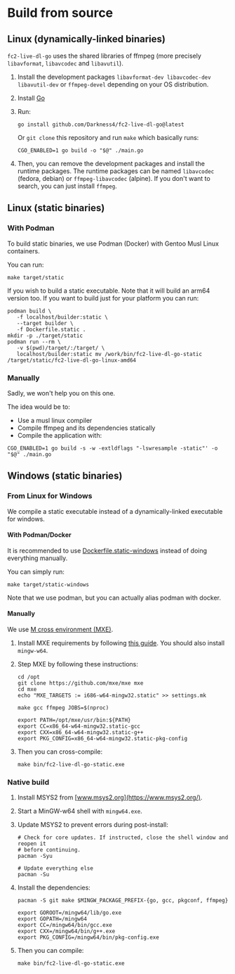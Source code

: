 # Build from source

## Linux (dynamically-linked binaries)

`fc2-live-dl-go` uses the shared libraries of ffmpeg (more precisely `libavformat`, `libavcodec` and `libavutil`).

1. Install the development packages `libavformat-dev libavcodec-dev libavutil-dev` or `ffmpeg-devel` depending on your OS distribution.

2. Install [Go](https://go.dev)

3. Run:

   ```shell
   go install github.com/Darkness4/fc2-live-dl-go@latest
   ```

   Or `git clone` this repository and run `make` which basically runs:

   ```shell
   CGO_ENABLED=1 go build -o "$@" ./main.go
   ```

4. Then, you can remove the development packages and install the runtime packages. The runtime packages can be named `libavcodec` (fedora, debian) or `ffmpeg-libavcodec` (alpine). If you don't want to search, you can just install `ffmpeg`.

## Linux (static binaries)

### With Podman

To build static binaries, we use Podman (Docker) with Gentoo Musl Linux containers.

You can run:

```shell
make target/static
```

If you wish to build a static executable. Note that it will build an arm64 version too. If you want to build just for your platform you can run:

```shell
podman build \
   -f localhost/builder:static \
   --target builder \
   -f Dockerfile.static .
mkdir -p ./target/static
podman run --rm \
   -v $(pwd)/target/:/target/ \
   localhost/builder:static mv /work/bin/fc2-live-dl-go-static /target/static/fc2-live-dl-go-linux-amd64
```

### Manually

Sadly, we won't help you on this one.

The idea would be to:

- Use a musl linux compiler
- Compile ffmpeg and its dependencies statically
- Compile the application with:

```shell
CGO_ENABLED=1 go build -s -w -extldflags "-lswresample -static"' -o "$@" ./main.go
```

## Windows (static binaries)

### From Linux for Windows

We compile a static executable instead of a dynamically-linked executable for windows.

#### With Podman/Docker

It is recommended to use [Dockerfile.static-windows](Dockerfile.static-windows) instead of doing everything manually.

You can simply run:

```shell
make target/static-windows
```

Note that we use podman, but you can actually alias podman with docker.

#### Manually

We use [M cross environment (MXE)](https://mxe.cc).

1. Install MXE requirements by following [this guide](https://mxe.cc/#requirements). You should also install `mingw-w64`.

2. Step MXE by following these instructions:

   ```shell
   cd /opt
   git clone https://github.com/mxe/mxe mxe
   cd mxe
   echo "MXE_TARGETS := i686-w64-mingw32.static" >> settings.mk

   make gcc ffmpeg JOBS=$(nproc)

   export PATH=/opt/mxe/usr/bin:${PATH}
   export CC=x86_64-w64-mingw32.static-gcc
   export CXX=x86_64-w64-mingw32.static-g++
   export PKG_CONFIG=x86_64-w64-mingw32.static-pkg-config
   ```

3. Then you can cross-compile:

   ```shell
   make bin/fc2-live-dl-go-static.exe
   ```

### Native build

1. Install MSYS2 from [www.msys2.org](https://www.msys2.org/).

2. Start a MinGW-w64 shell with `mingw64.exe`.

3. Update MSYS2 to prevent errors during post-install:

   ```shell
   # Check for core updates. If instructed, close the shell window and reopen it
   # before continuing.
   pacman -Syu

   # Update everything else
   pacman -Su
   ```

4. Install the dependencies:

   ```shell
   pacman -S git make $MINGW_PACKAGE_PREFIX-{go, gcc, pkgconf, ffmpeg}

   export GOROOT=/mingw64/lib/go.exe
   export GOPATH=/mingw64
   export CC=/mingw64/bin/gcc.exe
   export CXX=/mingw64/bin/g++.exe
   export PKG_CONFIG=/mingw64/bin/pkg-config.exe
   ```

5. Then you can compile:

   ```shell
   make bin/fc2-live-dl-go-static.exe
   ```
